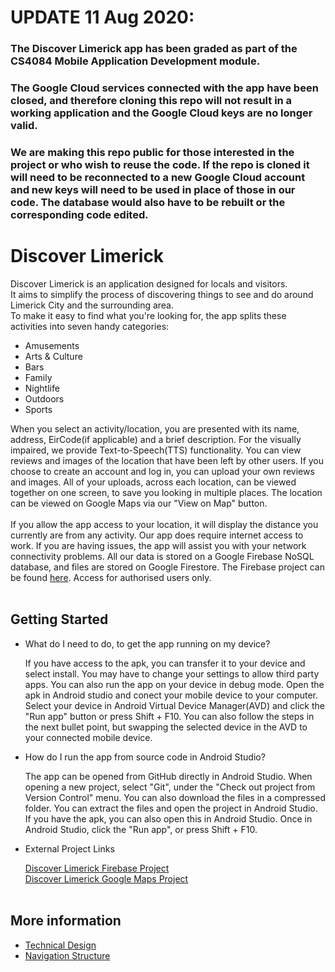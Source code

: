 # UPDATE 11 Aug 2020:
### The Discover Limerick app has been graded as part of the CS4084 Mobile Application Development module.
### The Google Cloud services connected with the app have been closed, and therefore cloning this repo will not result in a working application and the Google Cloud keys are no longer valid.
### We are making this repo public for those interested in the project or who wish to reuse the code. If the repo is cloned it will need to be reconnected to a new Google Cloud account and new keys will need to be used in place of those in our code. The database would also have to be rebuilt or the corresponding code edited.

# Discover Limerick
Discover Limerick is an application designed for locals and visitors.<br>
It aims to simplify the process of discovering things to see and do around Limerick City and the surrounding area.<br>
To make it easy to find what you're looking for, the app splits these activities into seven handy categories:<br>
* Amusements
* Arts & Culture
* Bars
* Family
* Nightlife
* Outdoors
* Sports

When you select an activity/location, you are presented with its name, address, EirCode(if applicable) and a brief description. For the visually impaired, we provide Text-to-Speech(TTS) functionality. You can view reviews and images of the location that have been left by other users. If you choose to create an account and log in, you can upload your own reviews and images. All of your uploads, across each location, can be viewed together on one screen, to save you looking in multiple places. The location can be viewed on Google Maps via our "View on Map" button.
<br><br>
If you allow the app access to your location, it will display the distance you currently are from any activity. Our app does require internet access to work. If you are having issues, the app will assist you with your network connectivity problems. All our data is stored on a Google Firebase NoSQL database, and files are stored on Google Firestore. The Firebase project can be found [here](https://console.firebase.google.com/u/0/project/discover-limerick/overview "Firebase Project"). Access for authorised users only.
<br><br>
## Getting Started
* What do I need to do, to get the app running on my device?

  If you have access to the apk, you can transfer it to your device and select install. You may have to change your settings to allow third party apps. You can also run the app on your device in debug mode. Open the apk in Android studio and conect your mobile device to your computer. Select your device in Android Virtual Device Manager(AVD) and click the "Run app" button or press Shift + F10. You can also follow the steps in the next bullet point, but swapping the selected device in the AVD to your connected mobile device.
* How do I run the app from source code in Android Studio?

  The app can be opened from GitHub directly in Android Studio. When opening a new project, select "Git", under the "Check out project from Version Control" menu. You can also download the files in a compressed folder. You can extract the files and open the project in Android Studio. If you have the apk, you can also open this in Android Studio. Once in Android Studio, click the "Run app", or press Shift + F10.<br>
* External Project Links

  [Discover Limerick Firebase Project](https://console.firebase.google.com/u/0/project/discover-limerick/overview "Firebase Project")<br>
  [Discover Limerick Google Maps Project](https://console.cloud.google.com/google/maps-apis/new?project=discover-limerick "Google Maps Project")
<br><br>
## More information

* [Technical Design](design.md "Technical Design")
* [Navigation Structure](structure.md "NavigationSstructure")
